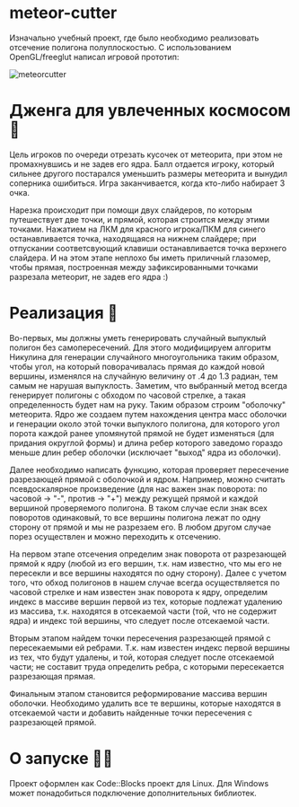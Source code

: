 # meteor-cutter
Изначально учебный проект, где было необходимо реализовать отсечение полигона полуплоскостью. С использованием OpenGL/freeglut написал игровой прототип:

![meteorcutter](https://user-images.githubusercontent.com/72575582/169703574-095f59cf-bf2b-4070-8fd0-35f20869ac26.gif)

# Дженга для увлеченных космосом 🌠
Цель игроков по очереди отрезать кусочек от метеорита, при этом не промахнувшись и не задев его ядра. Балл отдается игроку, который сильнее другого постарался уменьшить размеры метеорита и вынудил соперника ошибиться. Игра заканчивается, когда кто-либо набирает 3 очка.

Нарезка происходит при помощи двух слайдеров, по которым путешествует две точки, и прямой, которая строится между этими точками. Нажатием на ЛКМ для красного игрока/ПКМ для синего останавливается точка, находящаяся на нижнем слайдере; при отпускании соответсвующий клавиши останавливается точка верхнего слайдера. И на этом этапе неплохо бы иметь приличный глазомер, чтобы прямая, построенная между зафиксированными точками разрезала метеорит, не задев его ядра :)

# Реализация 🦾
Во-первых, мы должны уметь генерировать случайный выпуклый полигон без самопересечений. Для этого модифицируем алгоритм Никулина для генерации случайного многоугольника таким образом, чтобы угол, на который поворачивалась прямая до каждой новой вершины, изменялся на случайную величину от .4 до 1.3 радиан, тем самым не нарушая выпуклость. Заметим, что выбранный метод всегда генерирует полигоны с обходом по часовой стрелке, а такая определенность будет нам на руку. Таким образом строим "оболочку" метеорита. Ядро же создаем путем нахождения центра масс оболочки и генерации около этой точки выпуклого полигона, для которого угол порота каждой ранее упомянутой прямой не будет изменяться (для придания округлой формы) и длина ребер которого заведомо гораздо меньше длин ребер оболочки (исключает "выход" ядра из оболочки).

Далее необходимо написать функцию, которая проверяет пересечение разрезающей прямой с оболочкой и ядром. Например, можно считать псевдоскалярное произведение (для нас важен знак поворота: по часовой -> "-", против -> "+") между режущей прямой и каждой вершиной проверяемого полигона. В таком случае если знак всех поворотов одинаковый, то все вершины полигона лежат по одну сторону от прямой и мы не разрезаем его. В любом другом случае порез осуществлен и можно переходить к отсечению.

На первом этапе отсечения определим знак поворота от разрезающей прямой к ядру (любой из его вершин, т.к. нам известно, что мы его не пересекли и все вершины находятся по одну сторону). Далее с учетом того, что обход полигонов в нашем случае всегда осуществляется по часовой стрелке и нам известен знак поворота к ядру, определим индекс в массиве вершин первой из тех, которые подлежат удалению из массива, т.к. находятся в отсекаемой части (той, что не содержит ядра) и индекс той вершины, что следует после отсекаемой части. 

Вторым этапом найдем точки пересечения разрезающей прямой с пересекаемыми ей ребрами. Т.к. нам известен индекс первой вершины из тех, что будут удалены, и той, которая следует после отсекаемой части; не составит труда определить ребра, с которыми пересекается разрезающая прямая.

Финальным этапом становится реформирование массива вершин оболочки. Необходимо удалить все те вершины, которые находятся в отсекаемой части и добавить найденные точки пересечения с разрезающей прямой.

# О запуске 🧑‍🔧
Проект оформлен как Code::Blocks проект для Linux. Для Windows может понадобиться подключение дополнительных библиотек.
